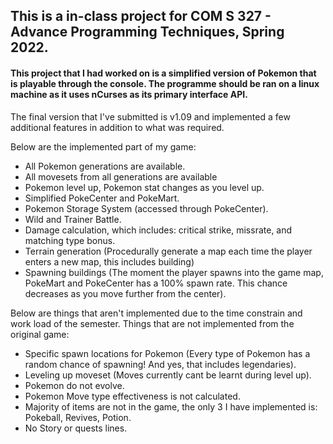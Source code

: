 <h2>This is a in-class project for COM S 327 - Advance Programming Techniques, Spring 2022. </h2>

<h4>
This project that I had worked on is a simplified version of Pokemon that is playable through the console. The programme should be ran on a linux machine as it uses nCurses as its primary interface API.
</h4>

  
<p>
The final version that I've submitted is v1.09 and implemented a few additional features in addition to what was required.

Below are the implemented part of my game:
  - All Pokemon generations are available.
  - All movesets from all generations are available
  - Pokemon level up, Pokemon stat changes as you level up.
  - Simplified PokeCenter and PokeMart.
  - Pokemon Storage System (accessed through PokeCenter).
  - Wild and Trainer Battle.
  - Damage calculation, which includes: critical strike, missrate, and matching type bonus.
  - Terrain generation (Procedurally generate a map each time the player enters a new map, this includes building)
  - Spawning buildings (The moment the player spawns into the game map, PokeMart and PokeCenter has a 100% spawn rate. This chance decreases as you move further from the center).
  
  
  
Below are things that aren't implemented due to the time constrain and work load of the semester.
Things that are not implemented from the original game:
  - Specific spawn locations for Pokemon (Every type of Pokemon has a random chance of spawning! And yes, that includes legendaries).
  - Leveling up moveset (Moves currently cant be learnt during level up).
  - Pokemon do not evolve.
  - Pokemon Move type effectiveness is not calculated.
  - Majority of items are not in the game, the only 3 I have implemented is: Pokeball, Revives, Potion.
  - No Story or quests lines.
  
</p>
